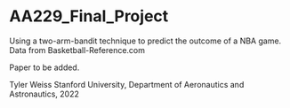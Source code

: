 # AA229_Final_Project

Using a two-arm-bandit technique to predict the outcome of a NBA game.
Data from Basketball-Reference.com

Paper to be added.

Tyler Weiss
Stanford University, Department of Aeronautics and Astronautics, 2022
